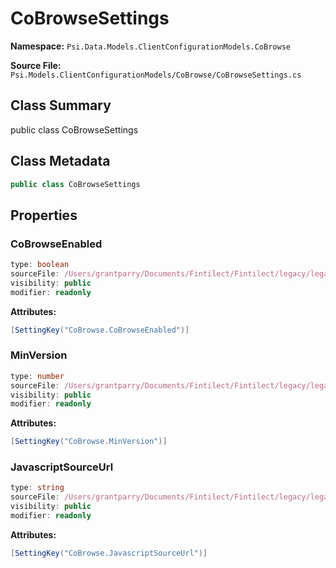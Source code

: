 # CoBrowseSettings

**Namespace:** `Psi.Data.Models.ClientConfigurationModels.CoBrowse`

**Source File:** `Psi.Models.ClientConfigurationModels/CoBrowse/CoBrowseSettings.cs`

## Class Summary

public class CoBrowseSettings

## Class Metadata

```typescript
public class CoBrowseSettings
```

## Properties

### CoBrowseEnabled

```typescript
type: boolean
sourceFile: /Users/grantparry/Documents/Fintilect/Fintilect/legacy/legacy-apis/Psi.Models.ClientConfigurationModels/CoBrowse/CoBrowseSettings.cs
visibility: public
modifier: readonly
```

**Attributes:**
```csharp
[SettingKey("CoBrowse.CoBrowseEnabled")]
```

### MinVersion

```typescript
type: number
sourceFile: /Users/grantparry/Documents/Fintilect/Fintilect/legacy/legacy-apis/Psi.Models.ClientConfigurationModels/CoBrowse/CoBrowseSettings.cs
visibility: public
modifier: readonly
```

**Attributes:**
```csharp
[SettingKey("CoBrowse.MinVersion")]
```

### JavascriptSourceUrl

```typescript
type: string
sourceFile: /Users/grantparry/Documents/Fintilect/Fintilect/legacy/legacy-apis/Psi.Models.ClientConfigurationModels/CoBrowse/CoBrowseSettings.cs
visibility: public
modifier: readonly
```

**Attributes:**
```csharp
[SettingKey("CoBrowse.JavascriptSourceUrl")]
```
